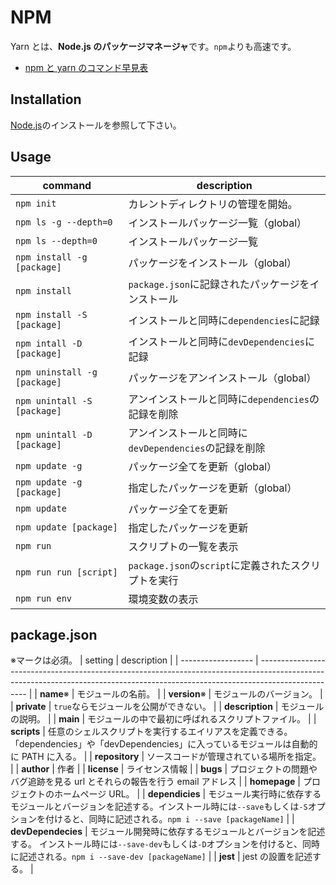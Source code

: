 # NPM

Yarn とは、**Node.js のパッケージマネージャ**です。`npm`よりも高速です。

- [npm と yarn のコマンド早見表](https://qiita.com/rubytomato@github/items/1696530bb9fd59aa28d8)

## Installation

[Node.js](./Nodejs.md)のインストールを参照して下さい。

## Usage

| command                      | description                                           |
| ---------------------------- | ----------------------------------------------------- |
| `npm init`                   | カレントディレクトリの管理を開始。                    |
| `npm ls -g --depth=0`        | インストールパッケージ一覧（global）                  |
| `npm ls --depth=0`           | インストールパッケージ一覧                            |
| `npm install -g [package]`   | パッケージをインストール（global）                    |
| `npm install`                | `package.json`に記録されたパッケージをインストール    |
| `npm install -S [package]`   | インストールと同時に`dependencies`に記録              |
| `npm intall -D [package]`    | インストールと同時に`devDependencies`に記録           |
| `npm uninstall -g [package]` | パッケージをアンインストール（global）                |
| `npm unintall -S [package]`  | アンインストールと同時に`dependencies`の記録を削除    |
| `npm unintall -D [package]`  | アンインストールと同時に`devDependencies`の記録を削除 |
| `npm update -g`              | パッケージ全てを更新（global）                        |
| `npm update -g [package]`    | 指定したパッケージを更新（global）                    |
| `npm update`                 | パッケージ全てを更新                                  |
| `npm update [package]`       | 指定したパッケージを更新                              |
| `npm run`                    | スクリプトの一覧を表示                                |
| `npm run run [script]`       | `package.json`の`script`に定義されたスクリプトを実行  |
| `npm run env`                | 環境変数の表示                                        |

## package.json

※マークは必須。
| setting | description |
| ------------------ | -------------------------------------------------------------------------------------------------------------------------------------------------------------------------------- |
| **name**※ | モジュールの名前。 |
| **version**※ | モジュールのバージョン。 |
| **private** | `true`ならモジュールを公開ができない。 |
| **description** | モジュールの説明。 |
| **main** | モジュールの中で最初に呼ばれるスクリプトファイル。 |
| **scripts** | 任意のシェルスクリプトを実行するエイリアスを定義できる。「dependencies」や「devDependencies」に入っているモジュールは自動的に PATH に入る。 |
| **repository** | ソースコードが管理されている場所を指定。 |
| **author** | 作者 |
| **license** | ライセンス情報 |
| **bugs** | プロジェクトの問題やバグ追跡を見る url とそれらの報告を行う email アドレス |
| **homepage** | プロジェクトのホームページ URL。 |
| **dependicies** | モジュール実行時に依存するモジュールとバージョンを記述する。インストール時には`--save`もしくは`-S`オプションを付けると、同時に記述される。`npm i --save [packageName]` |
| **devDependecies** | モジュール開発時に依存するモジュールとバージョンを記述する。 インストール時には`--save-dev`もしくは`-D`オプションを付けると、同時に記述される。`npm i --save-dev [packageName]` |
| **jest** | jest の設置を記述する。 |
